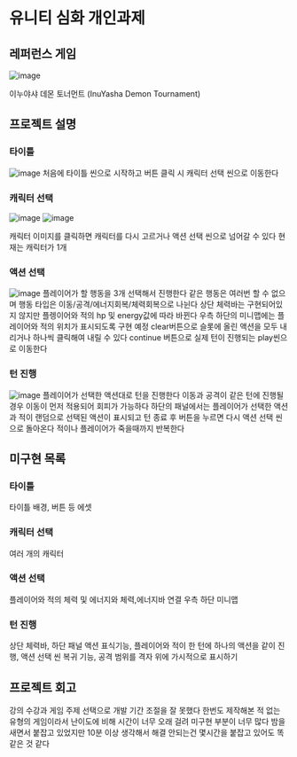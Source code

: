 # 유니티 심화 개인과제

## 레퍼런스 게임

 ![image](https://github.com/skybluesky-1005/My-project/assets/53323870/a5346bfc-36bf-4b0d-9707-f60ba8cf5037)

이누야샤 데몬 토너먼트 (InuYasha Demon Tournament)

## 프로젝트 설명

### 타이틀
![image](https://github.com/skybluesky-1005/My-project/assets/53323870/a5161da6-de43-490b-83ca-d10f94fe49e0)
처음에 타이틀 씬으로 시작하고 버튼 클릭 시 캐릭터 선택 씬으로 이동한다

### 캐릭터 선택
![image](https://github.com/skybluesky-1005/My-project/assets/53323870/6b854681-0c6f-4a26-b1e8-03498137699f)
![image](https://github.com/skybluesky-1005/My-project/assets/53323870/d1213adf-f65e-4f76-9985-1b49180641e2)

캐릭터 이미지를 클릭하면 캐릭터를 다시 고르거나 액션 선택 씬으로 넘어갈 수 있다
현재는 캐릭터가 1개

### 액션 선택
![image](https://github.com/skybluesky-1005/My-project/assets/53323870/8b38da4e-bb1f-4f01-a7e5-25ef79e8773e)
플레이어가 할 행동을 3개 선택해서 진행한다
같은 행동은 여러번 할 수 없으며 행동 타입은 이동/공격/에너지회복/체력회복으로 나뉜다
상단 체력바는 구현되어있지 않지만 플렝이어와 적의 hp 및 energy값에 따라 바뀐다
우측 하단의 미니맵에는 플레이어와 적의 위치가 표시되도록 구현 예정
clear버튼으로 슬롯에 올린 액션을 모두 내리거나 하나씩 클릭해여 내릴 수 있다
continue 버튼으로 실제 턴이 진행되는 play씬으로 이동한다

### 턴 진행
![image](https://github.com/skybluesky-1005/My-project/assets/53323870/459125b3-6bcd-4427-b0b4-2991a007032e)
플레이어가 선택한 액션대로 턴을 진행한다
이동과 공격이 같은 턴에 진행될 경우 이동이 먼저 적용되어 회피가 가능하다
하단의 패널에서는 플레이어가 선택한 액션과 적이 랜덤으로 선택된 액션이 표시되고 턴 종료 후 버튼을 누르면 다시 액션 선택 씬으로 돌아온다
적이나 플레이어가 죽을때까지 반복한다

## 미구현 목록
### 타이틀
타이틀 배경, 버튼 등 에셋
### 캐릭터 선택
여러 개의 캐릭터
### 액션 선택
플레이어와 적의 체력 및 에너지와 체력,에너지바 연결
우측 하단 미니맵
### 턴 진행
상단 체력바, 하단 패널 액션 표식기능, 플레이어와 적이 한 턴에 하나의 액션을 같이 진행, 액션 선택 씬 복귀 기능, 공격 범위를 격자 위에 가시적으로 표시하기

## 프로젝트 회고
강의 수강과 게임 주제 선택으로 개발 기간 조절을 잘 못했다
한번도 제작해본 적 없는 유형의 게임이라서 난이도에 비해 시간이 너무 오래 걸려 미구현 부분이 너무 많다
밤을 새면서 붙잡고 있었지만 10분 이상 생각해서 해결 안되는건 몇시간을 붙잡고 있어도 똑같은 것 같다
